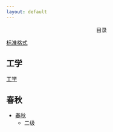 ```yaml
---
layout: default
---
```


<center>目录</center>

[标准格式](./posts/标准格式.md)

## 工学

[工学](./posts/工学/工学.md)

## 春秋

- [春秋](./posts/春秋/论语/论语.md)
	- 二级




